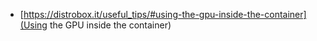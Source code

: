 - [https://distrobox.it/useful_tips/#using-the-gpu-inside-the-container](Using the GPU inside the container)
